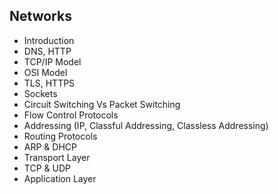 ## Networks
- Introduction
- DNS, HTTP
- TCP/IP Model
- OSI Model
- TLS, HTTPS
- Sockets
- Circuit Switching Vs Packet Switching
- Flow Control Protocols
- Addressing (IP, Classful Addressing, Classless Addressing)
- Routing Protocols
- ARP & DHCP
- Transport Layer
- TCP & UDP
- Application Layer
